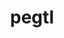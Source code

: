 ---
title: "pegtl"
layout: cache
categories: [package, v0.21.0]
meta: {"versions": ["3.2.7"], "compilers": ["gcc@=11.1.0", "gcc@=11.4.0", "gcc@=7.3.1", "gcc@=9.4.0"], "oss": ["amzn2", "ubuntu20.04"], "platforms": ["linux"], "targets": ["aarch64", "neoverse_n1", "neoverse_v1", "ppc64le", "x86_64_v3"], "stacks": ["aws-isc", "aws-isc-aarch64", "data-vis-sdk", "e4s", "e4s-neoverse_v1", "e4s-power", "e4s-rocm-external", "root"], "num_specs": 7, "num_specs_by_stack": {"root": 7, "aws-isc-aarch64": 2, "aws-isc": 1, "e4s-neoverse_v1": 1, "e4s-power": 1, "data-vis-sdk": 1, "e4s-rocm-external": 1, "e4s": 1}}
spec_details: [{"hash": "j7ro7yohni3vkwnnjmgkjikhttzwfwch", "compiler": "gcc@=7.3.1", "versions": ["3.2.7"], "os": "amzn2", "platform": "linux", "target": "aarch64", "variants": ["build_system=cmake", "build_type=Release", "generator=make", "~ipo"], "stacks": ["root", "aws-isc-aarch64"], "size": "-", "tarball": "https://binaries.spack.io/v0.21.0/build_cache/linux-amzn2-aarch64/gcc-7.3.1/pegtl-3.2.7/linux-amzn2-aarch64-gcc-7.3.1-pegtl-3.2.7-j7ro7yohni3vkwnnjmgkjikhttzwfwch.spack"}, {"hash": "tvvutwh6pkpvpfoaeghh3vkemb2kgzdj", "compiler": "gcc@=7.3.1", "versions": ["3.2.7"], "os": "amzn2", "platform": "linux", "target": "neoverse_n1", "variants": ["build_system=cmake", "build_type=Release", "generator=make", "~ipo"], "stacks": ["root", "aws-isc-aarch64"], "size": "-", "tarball": "https://binaries.spack.io/v0.21.0/build_cache/linux-amzn2-neoverse_n1/gcc-7.3.1/pegtl-3.2.7/linux-amzn2-neoverse_n1-gcc-7.3.1-pegtl-3.2.7-tvvutwh6pkpvpfoaeghh3vkemb2kgzdj.spack"}, {"hash": "frurf4lw6ezvkpfx7f6zbuchth4f6cws", "compiler": "gcc@=7.3.1", "versions": ["3.2.7"], "os": "amzn2", "platform": "linux", "target": "x86_64_v3", "variants": ["build_system=cmake", "build_type=Release", "generator=make", "~ipo"], "stacks": ["root", "aws-isc"], "size": "-", "tarball": "https://binaries.spack.io/v0.21.0/build_cache/linux-amzn2-x86_64_v3/gcc-7.3.1/pegtl-3.2.7/linux-amzn2-x86_64_v3-gcc-7.3.1-pegtl-3.2.7-frurf4lw6ezvkpfx7f6zbuchth4f6cws.spack"}, {"hash": "brqktosv4rxtafzjjqjdh7oggzwrtxbj", "compiler": "gcc@=11.4.0", "versions": ["3.2.7"], "os": "ubuntu20.04", "platform": "linux", "target": "neoverse_v1", "variants": ["build_system=cmake", "build_type=Release", "generator=make", "~ipo"], "stacks": ["e4s-neoverse_v1", "root"], "size": "-", "tarball": "https://binaries.spack.io/v0.21.0/build_cache/linux-ubuntu20.04-neoverse_v1/gcc-11.4.0/pegtl-3.2.7/linux-ubuntu20.04-neoverse_v1-gcc-11.4.0-pegtl-3.2.7-brqktosv4rxtafzjjqjdh7oggzwrtxbj.spack"}, {"hash": "coy6hotdpzjki5ir6dhhb4hfsgkt2pxj", "compiler": "gcc@=9.4.0", "versions": ["3.2.7"], "os": "ubuntu20.04", "platform": "linux", "target": "ppc64le", "variants": ["build_system=cmake", "build_type=Release", "generator=make", "~ipo"], "stacks": ["root", "e4s-power"], "size": "-", "tarball": "https://binaries.spack.io/v0.21.0/build_cache/linux-ubuntu20.04-ppc64le/gcc-9.4.0/pegtl-3.2.7/linux-ubuntu20.04-ppc64le-gcc-9.4.0-pegtl-3.2.7-coy6hotdpzjki5ir6dhhb4hfsgkt2pxj.spack"}, {"hash": "5i5qr6kcdq5gczvfelcs6anrknalaqem", "compiler": "gcc@=11.1.0", "versions": ["3.2.7"], "os": "ubuntu20.04", "platform": "linux", "target": "x86_64_v3", "variants": ["build_system=cmake", "build_type=Release", "generator=make", "~ipo"], "stacks": ["data-vis-sdk", "root"], "size": "-", "tarball": "https://binaries.spack.io/v0.21.0/build_cache/linux-ubuntu20.04-x86_64_v3/gcc-11.1.0/pegtl-3.2.7/linux-ubuntu20.04-x86_64_v3-gcc-11.1.0-pegtl-3.2.7-5i5qr6kcdq5gczvfelcs6anrknalaqem.spack"}, {"hash": "kgxnq56776hh4azwpswuyzzjbb6ivevu", "compiler": "gcc@=11.4.0", "versions": ["3.2.7"], "os": "ubuntu20.04", "platform": "linux", "target": "x86_64_v3", "variants": ["build_system=cmake", "build_type=Release", "generator=make", "~ipo"], "stacks": ["root", "e4s-rocm-external", "e4s"], "size": "-", "tarball": "https://binaries.spack.io/v0.21.0/build_cache/linux-ubuntu20.04-x86_64_v3/gcc-11.4.0/pegtl-3.2.7/linux-ubuntu20.04-x86_64_v3-gcc-11.4.0-pegtl-3.2.7-kgxnq56776hh4azwpswuyzzjbb6ivevu.spack"}]
---